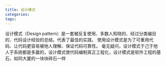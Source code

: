 ```yaml
---
title: 设计模式
categories:
tags:
---
```



设计模式（Design pattern）是一套被反复使用、多数人知晓的、经过分类编目的、代码设计经验的总结。代表了最佳的实践， 使用设计模式是为了可重用代码、让代码更容易被他人理解、保证代码可靠性。 毫无疑问，设计模式于己于他人于系统都是多赢的，设计模式使代码编制真正工程化，设计模式是软件工程的基石，如同大厦的一块块砖石一样